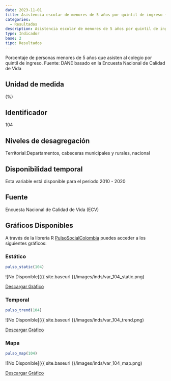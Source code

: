 ```yaml
---
date: 2023-11-01
title: Asistencia escolar de menores de 5 años por quintil de ingreso (%) - quintil 2 (zona)
categories:
  - Resultados
description: Asistencia escolar de menores de 5 años por quintil de ingreso (%) - quintil 2
type: Indicador
base: 2
tipo: Resultados
--- 
```


Porcentaje de personas menores de 5 años que asisten al colegio por quintil de ingreso.
Fuente: DANE basado en la Encuesta Nacional de Calidad de Vida

## Unidad de medida
(%)

## Identificador
104

## Niveles de desagregación
Territorial:Departamentos, cabeceras municipales y rurales, nacional

## Disponibilidad temporal
Esta variable está disponible para el periodo 2010 - 2020

## Fuente
Encuesta Nacional de Calidad de Vida (ECV)

## Gráficos Disponibles

A través de la libreria R [PulsoSocialColombia](https://github.com/pulsosocialcolombia/PulsoSocialColombia) puedes acceder a los siguientes gráficos:

### Estático

``` R
pulso_static(104)
```

![No Disponible]({{ site.baseurl }}/images/inds/var_104_static.png)

<a href='{{ site.baseurl }}/images/inds/var_104_static.png'>Descargar Gráfico</a>

### Temporal

``` R
pulso_trend(104)
```

![No Disponible]({{ site.baseurl }}/images/inds/var_104_trend.png)

<a href='{{ site.baseurl }}/images/inds/var_104_trend.png'>Descargar Gráfico</a>

### Mapa

``` R
pulso_map(104)
```

![No Disponible]({{ site.baseurl }}/images/inds/var_104_map.png)

<a href='{{ site.baseurl }}/images/inds/var_104_map.png'>Descargar Gráfico</a>